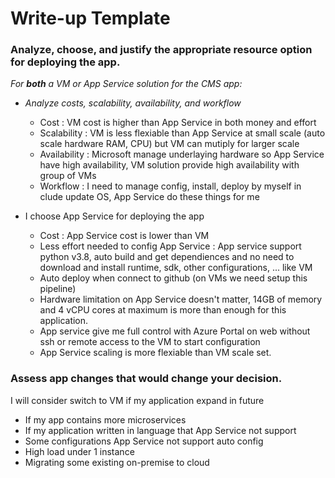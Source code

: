 # Write-up Template

### Analyze, choose, and justify the appropriate resource option for deploying the app.

*For **both** a VM or App Service solution for the CMS app:*

- *Analyze costs, scalability, availability, and workflow*
    + Cost : VM cost is higher than App Service in both money and effort
    + Scalability : VM is less flexiable than App Service at small scale (auto scale hardware RAM, CPU) but VM can mutiply for larger scale
    + Availability : Microsoft manage underlaying hardware so App Service have high availability, VM solution provide high availability with group of VMs
    + Workflow : I need to manage config, install, deploy by myself in clude update OS, App Service do these things for me

- I choose App Service for deploying the app
    + Cost : App Service cost is lower than VM
    + Less effort needed to config App Service : App service support python v3.8, auto build and get dependiences and no need to 
    download and install runtime, sdk, other configurations, ... like VM
    + Auto deploy when connect to github (on VMs we need setup this pipeline)
    + Hardware limitation on App Service doesn't matter, 14GB of memory and 4 vCPU cores at maximum is more than enough 
    for this application.
    + App service give me full control with Azure Portal on web without ssh or remote access to the VM to start configuration
    + App Service scaling is more flexiable than VM scale set.

### Assess app changes that would change your decision.
I will consider switch to VM if my application expand in future
- If my app contains more microservices
- If my application written in language that App Service not support
- Some configurations App Service not support auto config
- High load under 1 instance
- Migrating some existing on-premise to cloud